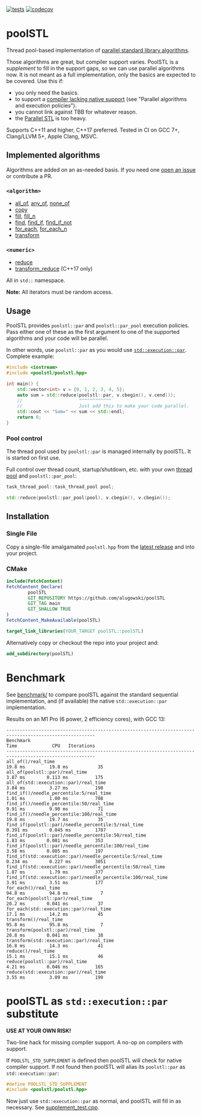 [![tests](https://github.com/alugowski/poolSTL/actions/workflows/tests.yml/badge.svg)](https://github.com/alugowski/poolSTL/actions/workflows/tests.yml)
[![codecov](https://codecov.io/gh/alugowski/poolSTL/branch/main/graph/badge.svg?token=zB7yN8NwUc)](https://codecov.io/gh/alugowski/poolSTL)

# poolSTL

Thread pool-based implementation of [parallel standard library algorithms](https://en.cppreference.com/w/cpp/algorithm).

Those algorithms are great, but compiler support varies.
PoolSTL is a *supplement* to fill in the support gaps, so we can use parallel algorithms now.
It is not meant as a full implementation, only the basics are expected to be covered.  Use this if:
* you only need the basics.
* to support a [compiler lacking native support](https://en.cppreference.com/w/cpp/compiler_support/17) (see "Parallel algorithms and execution policies").
* you cannot link against TBB for whatever reason.
* the [Parallel STL](https://www.intel.com/content/www/us/en/developer/articles/guide/get-started-with-parallel-stl.html) is too heavy.

Supports C++11 and higher, C++17 preferred.
Tested in CI on GCC 7+, Clang/LLVM 5+, Apple Clang, MSVC.

## Implemented algorithms
Algorithms are added on an as-needed basis. If you need one [open an issue](https://github.com/alugowski/poolSTL/issues) or contribute a PR.

### `<algorithm>`
* [all_of](https://en.cppreference.com/w/cpp/algorithm/all_of), [any_of](https://en.cppreference.com/w/cpp/algorithm/any_of), [none_of](https://en.cppreference.com/w/cpp/algorithm/none_of)
* [copy](https://en.cppreference.com/w/cpp/algorithm/copy)
* [fill](https://en.cppreference.com/w/cpp/algorithm/fill), [fill_n](https://en.cppreference.com/w/cpp/algorithm/fill_n)
* [find](https://en.cppreference.com/w/cpp/algorithm/find), [find_if](https://en.cppreference.com/w/cpp/algorithm/find_if), [find_if_not](https://en.cppreference.com/w/cpp/algorithm/find_if_not)
* [for_each](https://en.cppreference.com/w/cpp/algorithm/for_each), [for_each_n](https://en.cppreference.com/w/cpp/algorithm/for_each_n)
* [transform](https://en.cppreference.com/w/cpp/algorithm/transform)

### `<numeric>`
* [reduce](https://en.cppreference.com/w/cpp/algorithm/reduce)
* [transform_reduce](https://en.cppreference.com/w/cpp/algorithm/transform_reduce) (C++17 only)

All in `std::` namespace.

**Note:** All iterators must be random access.

## Usage

PoolSTL provides `poolstl::par` and `poolstl::par_pool` execution policies. Pass either one of these as the first argument
to one of the supported algorithms and your code will be parallel.

In other words, use `poolstl::par` as you would use [`std::execution::par`](https://en.cppreference.com/w/cpp/algorithm/execution_policy_tag). Complete example:
```c++
#include <iostream>
#include <poolstl/poolstl.hpp>

int main() {
    std::vector<int> v = {0, 1, 2, 3, 4, 5};
    auto sum = std::reduce(poolstl::par, v.cbegin(), v.cend());
    //                     ^^^^^^^^^^^^
    //                     Just add this to make your code parallel.
    std::cout << "Sum=" << sum << std::endl;
    return 0;
}
```

### Pool control

The thread pool used by `poolstl::par` is managed internally by poolSTL. It is started on first use.

Full control over thread count, startup/shutdown, etc. with your own [thread pool](https://github.com/alugowski/task-thread-pool)
and `poolstl::par_pool`:

```c++
task_thread_pool::task_thread_pool pool;

std::reduce(poolstl::par_pool(pool), v.cbegin(), v.cbegin());
```

## Installation

### Single File

Copy a single-file amalgamated `poolstl.hpp` from the [latest release](https://github.com/alugowski/poolSTL/releases) and into your project.

### CMake

```cmake
include(FetchContent)
FetchContent_Declare(
        poolSTL
        GIT_REPOSITORY https://github.com/alugowski/poolSTL
        GIT_TAG main
        GIT_SHALLOW TRUE
)
FetchContent_MakeAvailable(poolSTL)

target_link_libraries(YOUR_TARGET poolSTL::poolSTL)
```

Alternatively copy or checkout the repo into your project and:
```cmake
add_subdirectory(poolSTL)
```

# Benchmark

See [benchmark/](benchmark) to compare poolSTL against the standard sequential implementation, and (if available) the
native `std::execution::par` implementation.

Results on an M1 Pro (6 power, 2 efficiency cores), with GCC 13:
```
-------------------------------------------------------------------------------------------------------
Benchmark                                                             Time             CPU   Iterations
-------------------------------------------------------------------------------------------------------
all_of()/real_time                                                 19.8 ms         19.8 ms           35
all_of(poolstl::par)/real_time                                     3.87 ms        0.113 ms          175
all_of(std::execution::par)/real_time                              3.84 ms         3.27 ms          198
find_if()/needle_percentile:5/real_time                            1.01 ms         1.00 ms          708
find_if()/needle_percentile:50/real_time                           9.91 ms         9.90 ms           71
find_if()/needle_percentile:100/real_time                          19.8 ms         19.7 ms           35
find_if(poolstl::par)/needle_percentile:5/real_time               0.391 ms        0.045 ms         1787
find_if(poolstl::par)/needle_percentile:50/real_time               1.83 ms        0.081 ms          353
find_if(poolstl::par)/needle_percentile:100/real_time              3.58 ms        0.085 ms          197
find_if(std::execution::par)/needle_percentile:5/real_time        0.234 ms        0.227 ms         3051
find_if(std::execution::par)/needle_percentile:50/real_time        1.87 ms         1.79 ms          377
find_if(std::execution::par)/needle_percentile:100/real_time       3.91 ms         3.51 ms          177
for_each()/real_time                                               94.8 ms         94.8 ms            7
for_each(poolstl::par)/real_time                                   20.2 ms        0.041 ms           37
for_each(std::execution::par)/real_time                            17.1 ms         14.2 ms           45
transform()/real_time                                              95.8 ms         95.8 ms            7
transform(poolstl::par)/real_time                                  20.8 ms        0.041 ms           38
transform(std::execution::par)/real_time                           16.8 ms         14.3 ms           41
reduce()/real_time                                                 15.1 ms         15.1 ms           46
reduce(poolstl::par)/real_time                                     4.21 ms        0.046 ms          165
reduce(std::execution::par)/real_time                              3.55 ms         3.09 ms          199
```

# poolSTL as `std::execution::par` substitute
**USE AT YOUR OWN RISK!**

Two-line hack for missing compiler support. A no-op on compilers with support.

If `POOLSTL_STD_SUPPLEMENT` is defined then poolSTL will check for native compiler support.
If not found then poolSTL will alias its `poolstl::par` as `std::execution::par`:

```c++
#define POOLSTL_STD_SUPPLEMENT
#include <poolstl/poolstl.hpp>
```

Now just use `std::execution::par` as normal, and poolSTL will fill in as necessary. See [supplement_test.cpp](tests/supplement_test.cpp).
